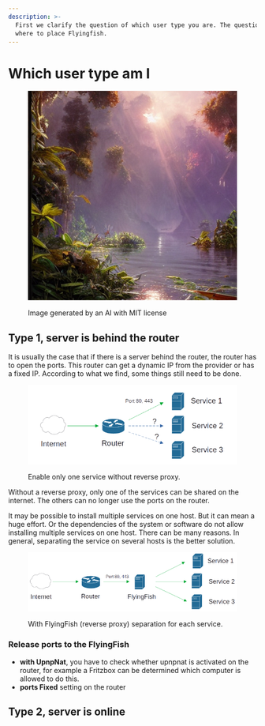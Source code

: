 ```yaml
---
description: >-
  First we clarify the question of which user type you are. The question is
  where to place Flyingfish.
---
```


# Which user type am I

<figure><img src="../../.gitbook/assets/31b7f539-3673-449f-9f33-edd9d11baba7.jpeg" alt=""><figcaption><p>Image generated by an AI with MIT license</p></figcaption></figure>

## Type 1, server is behind the router

It is usually the case that if there is a server behind the router, the router has to open the ports. This router can get a dynamic IP from the provider or has a fixed IP. According to what we find, some things still need to be done.

<figure><img src="../../.gitbook/assets/servicetype1.png" alt=""><figcaption><p>Enable only one service without reverse proxy.</p></figcaption></figure>

Without a reverse proxy, only one of the services can be shared on the internet. The others can no longer use the ports on the router.

It may be possible to install multiple services on one host. But it can mean a huge effort. Or the dependencies of the system or software do not allow installing multiple services on one host. There can be many reasons. In general, separating the service on several hosts is the better solution.

<figure><img src="../../.gitbook/assets/servicetype1_rp.png" alt=""><figcaption><p>With FlyingFish (reverse proxy) separation for each service.</p></figcaption></figure>

### **Release ports** to the FlyingFish

* **with UpnpNat**, you have to check whether upnpnat is activated on the router, for example a Fritzbox can be determined which computer is allowed to do this.
* **ports Fixed** setting on the router

###

## Type 2, server is online
